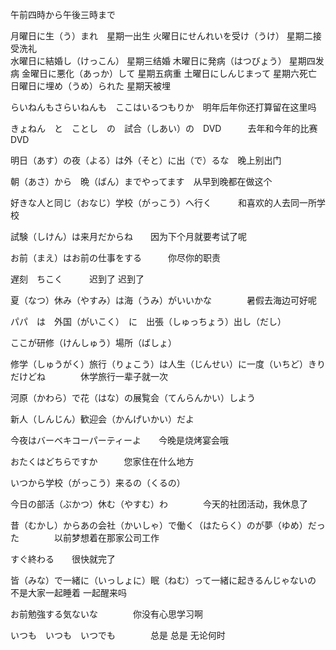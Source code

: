 午前四時から午後三時まで

月曜日に生（う）まれ　星期一出生
火曜日にせんれいを受け（うけ）  星期二接受洗礼  
水曜日に結婚し（けっこん）    星期三结婚
木曜日に発病（はつびょう）    星期四发病
金曜日に悪化（あっか）して    星期五病重
土曜日にしんじまって        星期六死亡
日曜日に埋め（うめ）られた   星期天被埋

らいねんもさらいねんも　ここはいるつもりか　明年后年你还打算留在这里吗

きょねん　と　ことし　の　試合（しあい）の　DVD　　　去年和今年的比赛DVD

明日（あす）の夜（よる）は外（そと）に出（で）るな　晚上别出门

朝（あさ）から　晩（ばん）までやってます　从早到晚都在做这个

好きな人と同じ（おなじ）学校（がっこう）へ行く　　　和喜欢的人去同一所学校

試験（しけん）は来月だからね　　因为下个月就要考试了呢

お前（まえ）はお前の仕事をする　　　你尽你的职责

遅刻　ちこく　　　迟到了 迟到了

夏（なつ）休み（やすみ）は海（うみ）がいいかな　　　　暑假去海边可好呢

パパ　は　外国（がいこく）　に　出張（しゅっちょう）出し（だし）

ここが研修（けんしゅう）場所（ばしょ）

修学（しゅうがく）旅行（りょこう）は人生（じんせい）に一度（いちど）きりだけどね　　　　休学旅行一辈子就一次

河原（かわら）で花（はな）の展覧会（てんらんかい）しよう　　

新人（しんじん）歓迎会（かんげいかい）だよ

今夜はバーベキコーパーティーよ　　今晚是烧烤宴会哦

おたくはどちらですか　　　您家住在什么地方

いつから学校（がっこう）来るの（くるの）

今日の部活（ぶかつ）休む（やすむ）わ　　　　今天的社团活动，我休息了

昔（むかし）からあの会社（かいしゃ）で働く（はたらく）のが夢（ゆめ）だった　　　　以前梦想着在那家公司工作

すぐ終わる　　很快就完了

皆（みな）で一緒に（いっしょに）眠（ねむ）って一緒に起きるんじゃないの　　　不是大家一起睡着 一起醒来吗

お前勉強する気ないな　　　　你没有心思学习啊

いつも　いつも　いつでも　　　　总是 总是 无论何时


